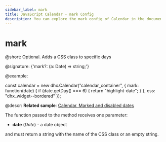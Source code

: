 ```yaml
---
sidebar_label: mark
title: JavaScript Calendar - mark Config 
description: You can explore the mark config of Calendar in the documentation of the DHTMLX JavaScript UI library. Browse developer guides and API reference, try out code examples and live demos, and download a free 30-day evaluation version of DHTMLX Suite 7.
---
```


# mark

@short: Optional. Adds a CSS class to specific days

@signature: {'mark?: (a: Date) => string;'}

@example:
<style>
    .highlight-date {
        color: #fff;
    }
</style>

const calendar = new dhx.Calendar("calendar_container", {
    mark: function(date) {
        if (date.getDay() === 6) {
            return "highlight-date";
        }
    },
    css: "dhx_widget--bordered"
});


@descr:
**Related sample**: [Calendar. Marked and disabled dates](https://snippet.dhtmlx.com/ic5oeiga)

The function passed to the method receives one parameter:

- **date** (*Date*) - a date object 

and must return a string with the name of the CSS class or an empty string.

[comment]: # (@related: calendar/how_to_start.md#initialize-calendar calendar/configuring.md#highlighteddates)
